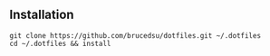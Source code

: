 ## Installation

    git clone https://github.com/brucedsu/dotfiles.git ~/.dotfiles
    cd ~/.dotfiles && install
